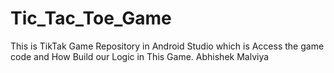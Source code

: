# Tic_Tac_Toe_Game
This is TikTak Game Repository in Android Studio which is Access the game code and How Build our Logic in This Game.
Abhishek Malviya 


